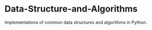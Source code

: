 # Data-Structure-and-Algorithms
Implementations of common data structures and algorithms in Python.
